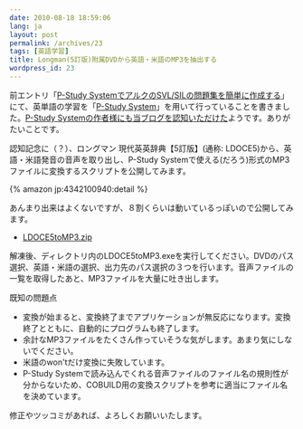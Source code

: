 ```yaml
---
date: 2010-08-18 18:59:06
lang: ja
layout: post
permalink: /archives/23
tags: [英語学習]
title: Longman(5訂版)附属DVDから英語・米語のMP3を抽出する
wordpress_id: 23
---
```

前エントリ「<a href="/archives/15">P-Study SystemでアルクのSVL/SILの問題集を簡単に作成する</a>」にて、英単語の学習を「<a href="http://www.takke.jp/">P-Study System</a>」を用いて行っていることを書きました。<a href="http://twitter.com/takke/status/21500818692">P-Study Systemの作者様にも当ブログを認知いただけた</a>ようです。ありがたいことです。

認知記念に（？）、ロングマン 現代英英辞典【5訂版】(通称: LDOCE5)から、英語・米語発音の音声を取り出し、P-Study Systemで使える(だろう)形式のMP3ファイルに変換するスクリプトを公開してみます。

{% amazon jp:4342100940:detail %}

あんまり出来はよくないですが、８割くらいは動いているっぽいので公開してみます。

<ul>
  <li><a href="http://tasuku.suenaga.name/pub/english/LDOCE5toMP3.zip">LDOCE5toMP3.zip</a></li>
</ul>

解凍後、ディレクトリ内のLDOCE5toMP3.exeを実行してください。DVDのパス選択、英語・米語の選択、出力先のパス選択の３つを行います。音声ファイルの一覧を取得したあと、MP3ファイルを大量に吐き出します。

既知の問題点

<ul>
  <li>変換が始まると、変換終了までアプリケーションが無反応になります。変換終了とともに、自動的にプログラムも終了します。</li>
  <li>余計なMP3ファイルをたくさん作っていそうな気がします。あまり気にしないでください。</li>
  <li>米語のwon'tだけ変換に失敗しています。</li>
  <li>P-Study Systemで読み込んでくれる音声ファイルのファイル名の規則性が分からないため、COBUILD用の変換スクリプトを参考に適当にファイル名を決めています。</li>
</ul>

修正やツッコミがあれば、よろしくお願いいたします。
